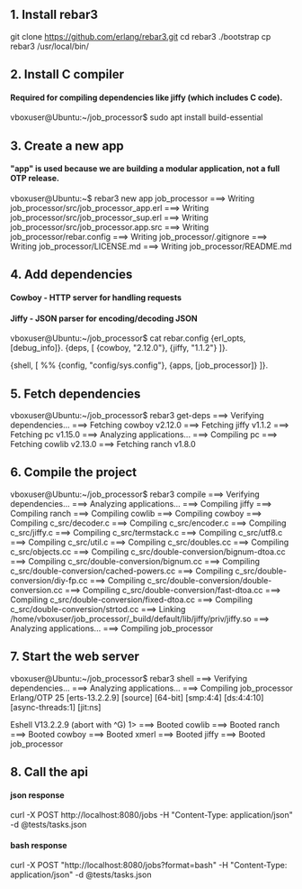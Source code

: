 ## 1. Install rebar3
git clone https://github.com/erlang/rebar3.git
cd rebar3
./bootstrap
cp rebar3 /usr/local/bin/


## 2. Install C compiler
#### Required for compiling dependencies like jiffy (which includes C code).
vboxuser@Ubuntu:~/job_processor$ sudo apt install build-essential


## 3. Create a new app
#### "app" is used because we are building a modular application, not a full OTP release.
vboxuser@Ubuntu:~$ rebar3 new app job_processor
===> Writing job_processor/src/job_processor_app.erl
===> Writing job_processor/src/job_processor_sup.erl
===> Writing job_processor/src/job_processor.app.src
===> Writing job_processor/rebar.config
===> Writing job_processor/.gitignore
===> Writing job_processor/LICENSE.md
===> Writing job_processor/README.md


## 4. Add dependencies
#### Cowboy - HTTP server for handling requests
#### Jiffy  - JSON parser for encoding/decoding JSON
vboxuser@Ubuntu:~/job_processor$ cat rebar.config
{erl_opts, [debug_info]}.
{deps, [
    {cowboy, "2.12.0"},
    {jiffy, "1.1.2"}
]}.

{shell, [
    %% {config, "config/sys.config"},
    {apps, [job_processor]}
]}.


## 5. Fetch dependencies
vboxuser@Ubuntu:~/job_processor$ rebar3 get-deps
===> Verifying dependencies...
===> Fetching cowboy v2.12.0
===> Fetching jiffy v1.1.2
===> Fetching pc v1.15.0
===> Analyzing applications...
===> Compiling pc
===> Fetching cowlib v2.13.0
===> Fetching ranch v1.8.0


## 6. Compile the project
vboxuser@Ubuntu:~/job_processor$ rebar3 compile
===> Verifying dependencies...
===> Analyzing applications...
===> Compiling jiffy
===> Compiling ranch
===> Compiling cowlib
===> Compiling cowboy
===> Compiling c_src/decoder.c
===> Compiling c_src/encoder.c
===> Compiling c_src/jiffy.c
===> Compiling c_src/termstack.c
===> Compiling c_src/utf8.c
===> Compiling c_src/util.c
===> Compiling c_src/doubles.cc
===> Compiling c_src/objects.cc
===> Compiling c_src/double-conversion/bignum-dtoa.cc
===> Compiling c_src/double-conversion/bignum.cc
===> Compiling c_src/double-conversion/cached-powers.cc
===> Compiling c_src/double-conversion/diy-fp.cc
===> Compiling c_src/double-conversion/double-conversion.cc
===> Compiling c_src/double-conversion/fast-dtoa.cc
===> Compiling c_src/double-conversion/fixed-dtoa.cc
===> Compiling c_src/double-conversion/strtod.cc
===> Linking /home/vboxuser/job_processor/_build/default/lib/jiffy/priv/jiffy.so
===> Analyzing applications...
===> Compiling job_processor


## 7. Start the web server
vboxuser@Ubuntu:~/job_processor$ rebar3 shell
===> Verifying dependencies...
===> Analyzing applications...
===> Compiling job_processor
Erlang/OTP 25 [erts-13.2.2.9] [source] [64-bit] [smp:4:4] [ds:4:4:10] [async-threads:1] [jit:ns]

Eshell V13.2.2.9  (abort with ^G)
1> ===> Booted cowlib
===> Booted ranch
===> Booted cowboy
===> Booted xmerl
===> Booted jiffy
===> Booted job_processor


## 8. Call the api
#### json response
curl -X POST http://localhost:8080/jobs -H "Content-Type: application/json" -d @tests/tasks.json

#### bash response
curl -X POST "http://localhost:8080/jobs?format=bash" -H "Content-Type: application/json" -d @tests/tasks.json

